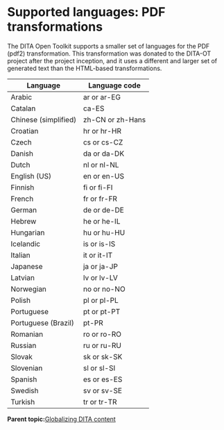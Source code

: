 # Supported languages: PDF transformations

The DITA Open Toolkit supports a smaller set of languages for the PDF \(pdf2\) transformation. This transformation was donated to the DITA-OT project after the project inception, and it uses a different and larger set of generated text than the HTML-based transformations.

|Language|Language code|
|--------|-------------|
|Arabic|ar or ar-EG|
|Catalan|ca-ES|
|Chinese \(simplified\)|zh-CN or zh-Hans|
|Croatian|hr or hr-HR|
|Czech|cs or cs-CZ|
|Danish|da or da-DK|
|Dutch|nl or nl-NL|
|English \(US\)|en or en-US|
|Finnish|fi or fi-FI|
|French|fr or fr-FR|
|German|de or de-DE|
|Hebrew|he or he-IL|
|Hungarian|hu or hu-HU|
|Icelandic|is or is-IS|
|Italian|it or it-IT|
|Japanese|ja or ja-JP|
|Latvian|lv or lv-LV|
|Norwegian|no or no-NO|
|Polish|pl or pl-PL|
|Portuguese|pt or pt-PT|
|Portuguese \(Brazil\)|pt-PR|
|Romanian|ro or ro-RO|
|Russian|ru or ru-RU|
|Slovak|sk or sk-SK|
|Slovenian|sl or sl-SI|
|Spanish|es or es-ES|
|Swedish|sv or sv-SE|
|Turkish|tr or tr-TR|

**Parent topic:**[Globalizing DITA content](../user-guide/DITA-globalization.md)

